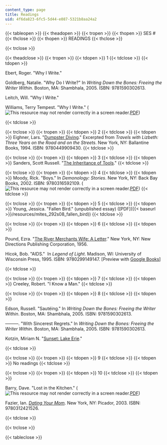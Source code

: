 ```yaml
---
content_type: page
title: Readings
uid: 4f6da823-6fc5-5d44-e087-5321b8aa24a2
---
```


{{< tableopen >}}
{{< theadopen >}}
{{< tropen >}}
{{< thopen >}}
SES #
{{< thclose >}}
{{< thopen >}}
READINGS
{{< thclose >}}

{{< trclose >}}

{{< theadclose >}}
{{< tropen >}}
{{< tdopen >}}
1
{{< tdclose >}}
{{< tdopen >}}


Ebert, Roger. "Why I Write."

Goldberg, Natalie. "Why Do I Write?" In _Writing Down the Bones: Freeing the Writer Within_. Boston, MA: Shambhala, 2005. ISBN: 9781590302613.

Leitch, Will. "Why I Write."

Williams, Terry Tempest. "Why I Write." (![This resource may not render correctly in a screen reader.](/images/inacessible.gif)[PDF](http://rvannoy.asp.radford.edu/rvn/312/whyiwrite.pdf))


{{< tdclose >}}

{{< trclose >}}
{{< tropen >}}
{{< tdopen >}}
2
{{< tdclose >}}
{{< tdopen >}}
Eighner, Lars. "[Dumpster Diving](http://producer.csi.edu/cdraney/archive-courses/fall07/engl102/e-texts/eighner-dumpster.htm)." Excerpted from _Travels with Lizbeth: Three Years on the Road and on the Streets_. New York, NY: Ballantine Books, 1994. ISBN: 9780449909430.
{{< tdclose >}}

{{< trclose >}}
{{< tropen >}}
{{< tdopen >}}
3
{{< tdclose >}}
{{< tdopen >}}
Sanders, Scott Russell. "[The Inheritance of Tools](https://www.frontiercsd.org/cms/lib/NY19000265/Centricity/Domain/218/Tools.pdf)."
{{< tdclose >}}

{{< trclose >}}
{{< tropen >}}
{{< tdopen >}}
4
{{< tdclose >}}
{{< tdopen >}}
Moody, Rick. "Boys." In _Demonology: Stories_. New York, NY: Back Bay Books, 2002. ISBN: 9780316592109. (![This resource may not render correctly in a screen reader.](/images/inacessible.gif)[PDF](http://katey.schultz.googlepages.com/boys1.pdf))
{{< tdclose >}}

{{< trclose >}}
{{< tropen >}}
{{< tdopen >}}
5
{{< tdclose >}}
{{< tdopen >}}
Young, Jessica. "Fallen Bird." (unpublished essay) ([PDF]({{< baseurl >}}/resources/mites_292s08_fallen_bird))
{{< tdclose >}}

{{< trclose >}}
{{< tropen >}}
{{< tdopen >}}
6
{{< tdclose >}}
{{< tdopen >}}


Pound, Ezra. "[The River Merchants Wife: A Letter](http://www.poets.org/viewmedia.php/prmMID/15425)." New York, NY: New Directions Publishing Corporation, 1956.

Hicok, Bob. "AIDS."  In _Legend of Light_. Madison, WI: University of Wisconsin Press, 1995. ISBN: 9780299149147. \[Preview with [Google Books](http://books.google.com/books?id=Lk7dIAmVLZYC&pg=PA40&lpg=PA40&dq=aids+bob+hicok&source=bl&ots=F_PuEeieXM&sig=Nq6Oi_QEwnsbgGhU3WKzPPO-9Ag&hl=en&ei=mqgISveRNKKwMcuf5aID&sa=X&oi=book_result&ct=result&resnum=3#v=onepage&q&f=false)\]


{{< tdclose >}}

{{< trclose >}}
{{< tropen >}}
{{< tdopen >}}
7
{{< tdclose >}}
{{< tdopen >}}
Creeley, Robert. "I Know a Man."
{{< tdclose >}}

{{< trclose >}}
{{< tropen >}}
{{< tdopen >}}
8
{{< tdclose >}}
{{< tdopen >}}


Edson, Russell. "Sautéing." In _Writing Down the Bones: Freeing the Writer Within_. Boston, MA: Shambhala, 2005. ISBN: 9781590302613.

———. "With Sincerest Regrets." In _Writing Down the Bones: Freeing the Writer Within_. Boston, MA: Shambhala, 2005. ISBN: 9781590302613.

Kotzin, Miriam N. "[Sunset: Lake Erie](http://paperbagcollector.blogspot.com/search?q=kotzin)."


{{< tdclose >}}

{{< trclose >}}
{{< tropen >}}
{{< tdopen >}}
9
{{< tdclose >}}
{{< tdopen >}}
No readings
{{< tdclose >}}

{{< trclose >}}
{{< tropen >}}
{{< tdopen >}}
10
{{< tdclose >}}
{{< tdopen >}}


Barry, Dave. "Lost in the Kitchen." (![This resource may not render correctly in a screen reader.](/images/inacessible.gif)[PDF](https://www.sausd.us/cms/lib/CA01000471/Centricity/Domain/457/Lost%20in%20the%20Kitchen%20DB.pdf))

Fazier, Ian. [_Dating Your Mom_](http://www.newyorker.com/magazine/1978/07/03/dating-your-mom). New York, NY: Picador, 2003. ISBN: 9780312421526.


{{< tdclose >}}

{{< trclose >}}

{{< tableclose >}}